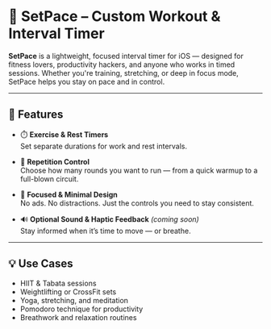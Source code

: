 # 📱 SetPace – Custom Workout & Interval Timer

**SetPace** is a lightweight, focused interval timer for iOS — designed for fitness lovers, productivity hackers, and anyone who works in timed sessions. Whether you're training, stretching, or deep in focus mode, SetPace helps you stay on pace and in control.

---

## 🚀 Features

- ⏱️ **Exercise & Rest Timers**  
  Set separate durations for work and rest intervals.

- 🔁 **Repetition Control**  
  Choose how many rounds you want to run — from a quick warmup to a full-blown circuit.

- 🎯 **Focused & Minimal Design**  
  No ads. No distractions. Just the controls you need to stay consistent.

- 🔊 **Optional Sound & Haptic Feedback** *(coming soon)*  
  Stay informed when it’s time to move — or breathe.

---

## 💡 Use Cases

- HIIT & Tabata sessions  
- Weightlifting or CrossFit sets  
- Yoga, stretching, and meditation  
- Pomodoro technique for productivity  
- Breathwork and relaxation routines
